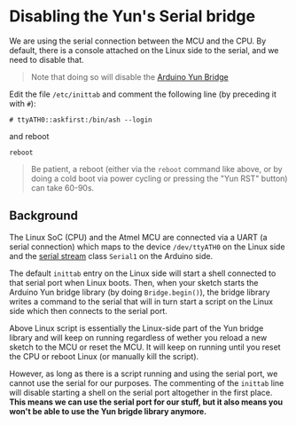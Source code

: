 # Disabling the Yun's Serial bridge

We are using the serial connection between the MCU and the CPU. By default, there is a console attached on the Linux side to the serial, and we need to disable that.

> Note that doing so will disable the [Arduino Yun Bridge](https://www.arduino.cc/en/Reference/YunBridgeLibrary)

Edit the file `/etc/inittab` and comment the following line (by preceding it with `#`):

```shell
# ttyATH0::askfirst:/bin/ash --login
```

and reboot

    reboot

> Be patient, a reboot (either via the `reboot` command like above, or by doing a cold boot via power cycling or pressing the "Yun RST" button) can take 60-90s.
>

## Background

The Linux SoC (CPU) and the Atmel MCU are connected via a UART (a serial connection) which maps to the device `/dev/ttyATH0` on the Linux side and the [serial stream](http://arduino.cc/en/Reference/Serial) class `Serial1` on the Arduino side.

The default `inittab` entry on the Linux side will start a shell connected to that serial port when Linux boots. Then, when your sketch starts the Arduino Yun bridge library (by doing `Bridge.begin()`), the bridge library writes a command to the serial that will in turn start a script on the Linux side which then connects to the serial port.

Above Linux script is essentially the Linux-side part of the Yun bridge library and will keep on running regardless of wether you reload a new sketch to the MCU or reset the MCU. It will keep on running until you reset the CPU or reboot Linux (or manually kill the script).

However, as long as there is a script running and using the serial port, we cannot use the serial for our purposes. The commenting of the `inittab` line will disable starting a shell on the serial port altogether in the first place. **This means we can use the serial port for our stuff, but it also means you won't be able to use the Yun brigde library anymore.**
